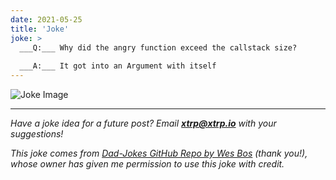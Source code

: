 ```yaml
---
date: 2021-05-25
title: 'Joke'
joke: >
  ___Q:___ Why did the angry function exceed the callstack size?
  
  ___A:___ It got into an Argument with itself
---
```


![Joke Image](https://private.xtrp.io/projects/DailyDeveloperJokes/public_image_server/images/5e12589f412c5.png)

---
*Have a joke idea for a future post? Email **[xtrp@xtrp.io](mailto:xtrp@xtrp.io)** with your suggestions!*

*This joke comes from [Dad-Jokes GitHub Repo by Wes Bos](https://github.com/wesbos/dad-jokes) (thank you!), whose owner has given me permission to use this joke with credit.*

<!-- 
Joke text:
**Q:** Why did the angry function exceed the callstack size?

**A:** It got into an Argument with itself
 -->


